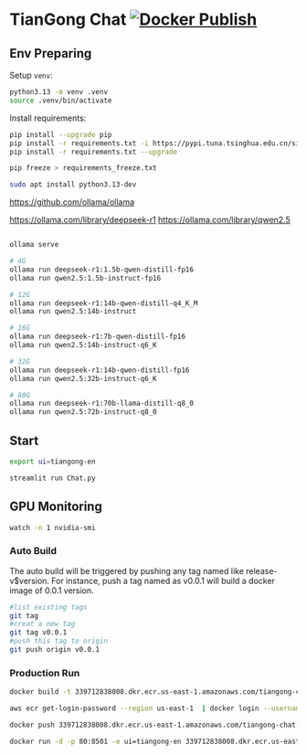 
# TianGong Chat [![Docker Publish](https://github.com/linancn/TianGong-AI-Chat/actions/workflows/docker_publish.yml/badge.svg)](https://github.com/linancn/TianGong-AI-Chat/actions/workflows/docker_publish.yml)

## Env Preparing
Setup `venv`:

```bash
python3.13 -m venv .venv
source .venv/bin/activate
```

Install requirements:

```bash
pip install --upgrade pip
pip install -r requirements.txt -i https://pypi.tuna.tsinghua.edu.cn/simple
pip install -r requirements.txt --upgrade

pip freeze > requirements_freeze.txt
```

```bash
sudo apt install python3.13-dev
```

https://github.com/ollama/ollama

https://ollama.com/library/deepseek-r1
https://ollama.com/library/qwen2.5

```bash

ollama serve

# 4G
ollama run deepseek-r1:1.5b-qwen-distill-fp16
ollama run qwen2.5:1.5b-instruct-fp16

# 12G
ollama run deepseek-r1:14b-qwen-distill-q4_K_M
ollama run qwen2.5:14b-instruct

# 16G
ollama run deepseek-r1:7b-qwen-distill-fp16
ollama run qwen2.5:14b-instruct-q6_K

# 32G
ollama run deepseek-r1:14b-qwen-distill-fp16
ollama run qwen2.5:32b-instruct-q6_K

# 80G
ollama run deepseek-r1:70b-llama-distill-q8_0
ollama run qwen2.5:72b-instruct-q8_0
```

## Start

```bash
export ui=tiangong-en

streamlit run Chat.py
```

## GPU Monitoring

```bash
watch -n 1 nvidia-smi
```

### Auto Build

The auto build will be triggered by pushing any tag named like release-v$version. For instance, push a tag named as v0.0.1 will build a docker image of 0.0.1 version.

```bash
#list existing tags
git tag
#creat a new tag
git tag v0.0.1
#push this tag to origin
git push origin v0.0.1
```

### Production Run

```bash
docker build -t 339712838008.dkr.ecr.us-east-1.amazonaws.com/tiangong-chat:0.0.1 .

aws ecr get-login-password --region us-east-1  | docker login --username AWS --password-stdin 339712838008.dkr.ecr.us-east-1.amazonaws.com

docker push 339712838008.dkr.ecr.us-east-1.amazonaws.com/tiangong-chat:0.0.1

docker run -d -p 80:8501 -e ui=tiangong-en 339712838008.dkr.ecr.us-east-1.amazonaws.com/tiangong-chat:0.0.1
```
